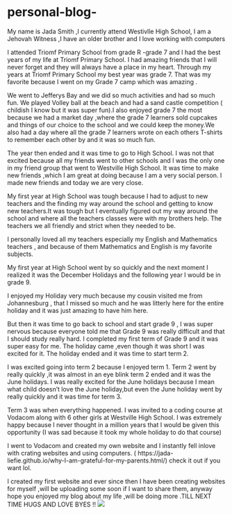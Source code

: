 # personal-blog-

My name is Jada Smith ,I currently attend Westivlle High School, I am a Jehovah Witness ,I have an older brother and I love working with computers 		 

I attended Triomf Primary School from grade R -grade 7 and I had the best years of my life at Triomf Primary School. I had amazing friends that I will never forget and they will always have a place in my heart. Through my years at Triomf Primary School my best year was grade 7. That was my favorite because I went on my Grade 7 camp which was amazing .

</p>
<p>
We went to Jefferys Bay and we did so much  activities and had so much fun. We played Volley ball at the beach and had a sand castle competition ( childish I know but it was super fun).I also enjoyed grade 7 the most because we had a market day ,where the grade 7 learners sold cupcakes and things of our choice to the school and we could keep the money.We also had a day where all the grade 7 learners wrote on each others T-shirts to remember each other by and it was so much fun.
</p>
<p>
The year then ended and it was time to go to High School. I was not that excited because  all my friends went to other schools and I was the only one in my friend group that went to Westville High School. It was time  to make new friends ,which I am great at doing because I am a very social person. I made new friends and today we are very close.
</p>
<p>
My first year at High School was tough because I had to adjust to new teachers and the finding my way around the school and getting to know new teachers.It was tough but I eventually figured out  my way around the school  and where all the teachers classes were with my brothers help. The teachers we all friendly and strict when they needed to be.
</p>
<p>
I personally loved all my teachers especially my English and Mathematics teachers , and because of them Mathematics and English is my favorite subjects.
</p>
<p>
My first year at High School went by so quickly and the next moment I realized it was the December Holidays and the following year I would be in grade 9.
</p>
<p>
I enjoyed my Holiday very much because my cousin visited me from Johannesburg , that I missed so much and he was litterly here for the entire holiday and it was just amazing to have him here.
</p>
<p>
But then it was time to go back to school and start grade 9 , I was super nervous because everyone told me that Grade 9 was really difficult and that I should study really hard. I completed my first term of Grade 9 and it was super easy for me. The holiday came ,even though it was short I was excited for it. The holiday ended and it was time to start term 2.
</p>
<p>
I was excited going into term 2 because I enjoyed  term 1. Term 2 went by really quickly ,it was almost in an eye blink term 2 ended and it was the June holidays. I was really excited for the June holidays because I mean what child doesn’t love the June holiday,but even the June holiday went by really quickly and it was time for term 3.
</p>
<p>
Term 3 was when everything happened. I was invited to a coding course at Vodacom along with 6 other girls at Westville High School. I was extremely happy because I never thought in a million years that I would be given this opportunity (I was sad because it took my whole holiday to do that course)
</p>
<p>
I went to Vodacom and created my own website and I instantly fell inlove with crating websites and using computers. ( https://jada-liefie.github.io/why-I-am-grateful-for-my-parents.html/) check it out if you want lol.
</p>
<p>
I created my first website and ever since then I  have been creating websites for myself ,will be uploading some soon if I want to share them, anyway hope you enjoyed my blog about my life ,will be doing more .TILL NEXT TIME HUGS AND LOVE BYES !!
		 
<img src='https://scontent.fcpt3-1.fna.fbcdn.net/v/t1.0-9/46173974_259473244763719_4198665788397191168_n.jpg?_nc_cat=109&_nc_ht=scontent.fcpt3-1.fna&oh=ca8b042c56c8358b06ce26702e75246b&oe=5C79A3ED'>

 
  
  
</p>
</body>
<footer></footer>
</html>
